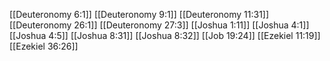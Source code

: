 [[Deuteronomy 6:1]]
[[Deuteronomy 9:1]]
[[Deuteronomy 11:31]]
[[Deuteronomy 26:1]]
[[Deuteronomy 27:3]]
[[Joshua 1:11]]
[[Joshua 4:1]]
[[Joshua 4:5]]
[[Joshua 8:31]]
[[Joshua 8:32]]
[[Job 19:24]]
[[Ezekiel 11:19]]
[[Ezekiel 36:26]]
